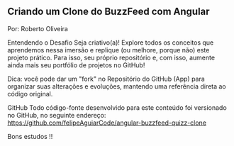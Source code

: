 ## Criando um Clone do BuzzFeed com Angular
Por: Roberto Oliveira

Entendendo o Desafio
Seja criativo(a)! Explore todos os conceitos que aprendemos nessa imersão e replique (ou melhore, porque não) este projeto prático. Para isso, seu próprio repositório e, com isso, aumente ainda mais seu portfólio de projetos no GitHub!
 
Dica: você pode dar um "fork" no Repositório do GitHub (App) para organizar suas alterações e evoluções, mantendo uma referência direta ao código original.
 
GitHub
Todo código-fonte desenvolvido para este conteúdo foi versionado no GitHub, no seguinte endereço:
https://github.com/felipeAguiarCode/angular-buzzfeed-quizz-clone
 
Bons estudos !!